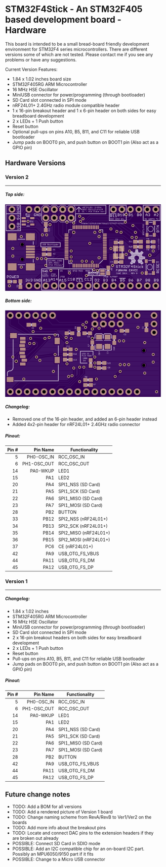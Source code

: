 # STM32F4Stick - An STM32F405 based development board - Hardware

This board is intended to be a small bread-board friendly development environment for STM32F4 series microcontrollers. There are different versions some of which are not tested. Please contact me if you see any problems or have any suggestions.

Current Version Features:
* 1.84 x 1.02 inches board size
* STM32F405RG ARM Microcontroller
* 16 MHz HSE Oscillator
* MiniUSB connector for power/programming (through bootloader)
* SD Card slot connected in SPI mode
* nRF24L01+ 2.4GHz radio module compatible header
* 1 x 16-pin breakout header and 1 x 6-pin header on both sides for easy breadboard development
* 2 x LEDs + 1 Push button
* Reset button
* Optional pull-ups on pins A10, B5, B11, and C11 for reliable USB bootloader
* Jump pads on BOOT0 pin, and push button on BOOT1 pin (Also act as a GPIO pin)

## Hardware Versions

### Version 2
---
##### Top side:
![Version 2 - Top Side](v2-board-top.png "Top Side")

##### Bottom side:
![Version 2 - Bottom Side](v2-board-bot.png "Top Side")

##### Changelog:
* Removed one of the 16-pin header, and added an 6-pin header instead
* Added 4x2-pin header for nRF24L01+ 2.4GHz radio connector

##### Pinout:

 Pin # | Pin Name | Functionality
------:|-----:|-------
 5  | PH0-OSC_IN | RCC_OSC_IN
 6  | PH1-OSC_OUT | RCC_OSC_OUT
 14 | PA0-WKUP | LED1
 15 | PA1 | LED2
 20 | PA4 | SPI1_NSS (SD Card)
 21 | PA5 | SPI1_SCK (SD Card)
 22 | PA6 | SPI1_MISO (SD Card)
 23 | PA7 | SPI1_MOSI (SD Card)
 28 | PB2 | BUTTON
 33 | PB12 | SPI2_NSS (nRF24L01+)
 34 | PB13 | SPI2_SCK (nRF24L01+)
 35 | PB14 | SPI2_MISO (nRF24L01+)
 36 | PB15 | SPI2_MOSI (nRF24L01+)
 37 | PC6 | CE (nRF24L01+)
 42 | PA9 | USB_OTG_FS_VBUS
 44 | PA11 | USB_OTG_FS_DM
 45 | PA12 | USB_OTG_FS_DP

### Version 1
---
##### Changelog:
* 1.84 x 1.02 inches
* STM32F405RG ARM Microcontroller
* 16 MHz HSE Oscillator
* MiniUSB connector for power/programming (through bootloader)
* SD Card slot connected in SPI mode
* 2 x 16-pin breakout headers on both sides for easy breadboard development
* 2 x LEDs + 1 Push button
* Reset button
* Pull-ups on pins A10, B5, B11, and C11 for reliable USB bootloader
* Jump pads on BOOT0 pin, and push button on BOOT1 pin (Also act as a GPIO pin)

##### Pinout:

 Pin # | Pin Name | Functionality
-----:|-----:|-------
 5  | PH0-OSC_IN | RCC_OSC_IN
 6  | PH1-OSC_OUT | RCC_OSC_OUT
 14 | PA0-WKUP | LED1
 15 | PA1 | LED2
 20 | PA4 | SPI1_NSS (SD Card)
 21 | PA5 | SPI1_SCK (SD Card)
 22 | PA6 | SPI1_MISO (SD Card)
 23 | PA7 | SPI1_MOSI (SD Card)
 28 | PB2 | BUTTON
 42 | PA9 | USB_OTG_FS_VBUS
 44 | PA11 | USB_OTG_FS_DM
 45 | PA12 | USB_OTG_FS_DP

## Future change notes

* TODO: Add a BOM for all versions
* TODO: Add a rendered picture of Version 1 board
* TODO: Change naming scheme from RevA/RevB to Ver1/Ver2 on the boards
* TODO: Add more info about the breakout pins
* TODO: Locate and connect DAC pins to the extension headers if they are broken out already
* POSSIBLE: Connect SD Card in SDIO mode
* POSSIBLE: Add an I2C compatible chip for an on-board I2C part. Possibly an MPU6050/9150 part if it fits
* POSSIBLE: Change to a Micro USB connector
